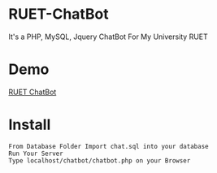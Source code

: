 # RUET-ChatBot
It's a PHP, MySQL, Jquery ChatBot For My University RUET

# Demo

<a href="https://ruetchatbot.epizy.com">RUET ChatBot</a>


# Install
```
From Database Folder Import chat.sql into your database
Run Your Server
Type localhost/chatbot/chatbot.php on your Browser
```





